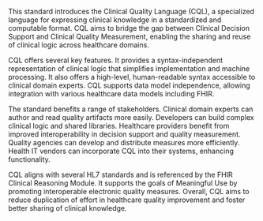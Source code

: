 This standard introduces the Clinical Quality Language (CQL), a specialized language for expressing clinical knowledge in a standardized and computable format. CQL aims to bridge the gap between Clinical Decision Support and Clinical Quality Measurement, enabling the sharing and reuse of clinical logic across healthcare domains.

CQL offers several key features. It provides a syntax-independent representation of clinical logic that simplifies implementation and machine processing. It also offers a high-level, human-readable syntax accessible to clinical domain experts. CQL supports data model independence, allowing integration with various healthcare data models including FHIR.

The standard benefits a range of stakeholders. Clinical domain experts can author and read quality artifacts more easily. Developers can build complex clinical logic and shared libraries. Healthcare providers benefit from improved interoperability in decision support and quality measurement. Quality agencies can develop and distribute measures more efficiently. Health IT vendors can incorporate CQL into their systems, enhancing functionality.

CQL aligns with several HL7 standards and is referenced by the FHIR Clinical Reasoning Module. It supports the goals of Meaningful Use by promoting interoperable electronic quality measures. Overall, CQL aims to reduce duplication of effort in healthcare quality improvement and foster better sharing of clinical knowledge.